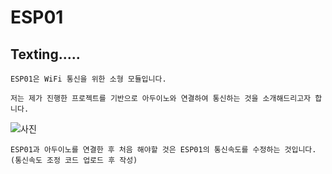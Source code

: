 ESP01
==========================
  Texting.....
  ----------------------

    ESP01은 WiFi 통신을 위한 소형 모듈입니다.
    
    저는 제가 진행한 프로젝트를 기반으로 아두이노와 연결하여 통신하는 것을 소개해드리고자 합니다.
    
![사진](https://postfiles.pstatic.net/MjAyMDAyMThfMjAy/MDAxNTgxOTg5MjczODM0.F-NJqHhsQlusdKY5STi90Oz95EOTVbORn35i8J7mc3sg.7WysADOcWmuP0IdwzZ33ppMDlnQFovZNhPG9gIyJplwg.JPEG.wngustnf/esp01.jpg?type=w580)  

    ESP01과 아두이노를 연결한 후 처음 해야할 것은 ESP01의 통신속도를 수정하는 것입니다.
    (통신속도 조정 코드 업로드 후 작성)
